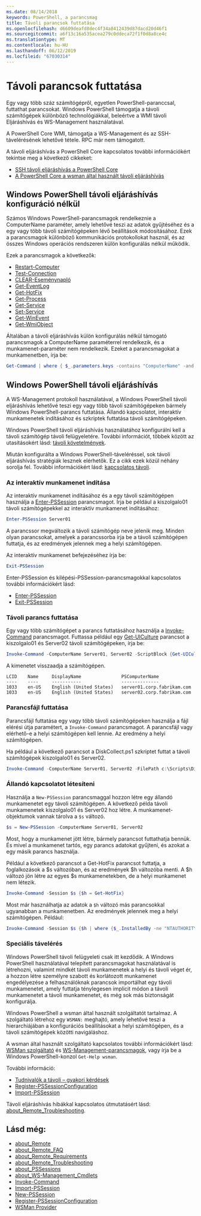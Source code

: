 ```yaml
---
ms.date: 08/14/2018
keywords: PowerShell, a parancsmag
title: Távoli parancsok futtatása
ms.openlocfilehash: d6609deafd8dec4f34a8412439d87dacd20d46f1
ms.sourcegitcommit: a6f13c16a535acea279c0ddeca72f1f0d8a8ce4c
ms.translationtype: MT
ms.contentlocale: hu-HU
ms.lasthandoff: 06/12/2019
ms.locfileid: "67030314"
---
```

# <a name="running-remote-commands"></a>Távoli parancsok futtatása

Egy vagy több száz számítógépről, egyetlen PowerShell-paranccsal, futtathat parancsokat. Windows PowerShell támogatja a távoli számítógépek különböző technológiákkal, beleértve a WMI távoli Eljáráshívás és WS-Management használatával.

A PowerShell Core WMI, támogatja a WS-Management és az SSH-távelérésének lehetővé tétele. RPC már nem támogatott.

A távoli eljáráshívás a PowerShell Core kapcsolatos további információkért tekintse meg a következő cikkeket:

- [SSH távoli eljáráshívás a PowerShell Core][ssh-remoting]
- [A PowerShell Core a wsman által használt távoli eljáráshívás][wsman-remoting]

## <a name="windows-powershell-remoting-without-configuration"></a>Windows PowerShell távoli eljáráshívás konfiguráció nélkül

Számos Windows PowerShell-parancsmagok rendelkeznie a ComputerName paraméter, amely lehetővé teszi az adatok gyűjtéséhez és a egy vagy több távoli számítógépeken lévő beállítások módosításához. Ezek a parancsmagok különböző kommunikációs protokollokat használ, és az összes Windows operációs rendszeren külön konfigurálás nélkül működik.

Ezek a parancsmagok a következők:

- [Restart-Computer](/powershell/module/microsoft.powershell.management/restart-computer)
- [Test-Connection](/powershell/module/microsoft.powershell.management/test-connection)
- [CLEAR-Eseménynapló](/powershell/module/microsoft.powershell.management/clear-eventlog)
- [Get-EventLog](/powershell/module/microsoft.powershell.management/get-eventlog)
- [Get-HotFix](/powershell/module/microsoft.powershell.management/get-hotfix)
- [Get-Process](/powershell/module/microsoft.powershell.management/get-process)
- [Get-Service](/powershell/module/microsoft.powershell.management/get-service)
- [Set-Service](/powershell/module/microsoft.powershell.management/set-service)
- [Get-WinEvent](/powershell/module/microsoft.powershell.diagnostics/get-winevent)
- [Get-WmiObject](/powershell/module/microsoft.powershell.management/get-wmiobject)

Általában a távoli eljáráshívás külön konfigurálás nélkül támogató parancsmagok a ComputerName paraméterrel rendelkezik, és a munkamenet-paraméter nem rendelkezik. Ezeket a parancsmagokat a munkamenetben, írja be:

```powershell
Get-Command | where { $_.parameters.keys -contains "ComputerName" -and $_.parameters.keys -notcontains "Session"}
```

## <a name="windows-powershell-remoting"></a>Windows PowerShell távoli eljáráshívás

A WS-Management protokoll használatával, a Windows PowerShell távoli eljáráshívás lehetővé teszi egy vagy több távoli számítógépeken bármely Windows PowerShell-parancs futtatása. Állandó kapcsolatot, interaktív munkamenetek indításához és szkriptek futtatása távoli számítógépeken.

Windows PowerShell távoli eljáráshívás használatához konfigurálni kell a távoli számítógép távoli felügyeletére.
További információt, többek között az utasításokért lásd: [távoli követelmények](/powershell/module/microsoft.powershell.core/about/about_remote_requirements).

Miután konfigurálta a Windows PowerShell-táveléréssel, sok távoli eljáráshívás stratégiák lesznek elérhetők.
Ez a cikk ezek közül néhány sorolja fel. További információkért lásd: [kapcsolatos távoli](/powershell/module/microsoft.powershell.core/about/about_remote).

### <a name="start-an-interactive-session"></a>Az interaktív munkamenet indítása

Az interaktív munkamenet indításához és a egy távoli számítógépen használja a [Enter-PSSession](/powershell/module/microsoft.powershell.core/enter-pssession) parancsmagot.
Írja be például a kiszolgalo01 távoli számítógépekkel az interaktív munkamenet indításához:

```powershell
Enter-PSSession Server01
```

A parancssor megváltozik a távoli számítógép neve jelenik meg. Minden olyan parancsokat, amelyek a parancssorba írja be a távoli számítógépen futtatja, és az eredmények jelennek meg a helyi számítógépen.

Az interaktív munkamenet befejezéséhez írja be:

```powershell
Exit-PSSession
```

Enter-PSSession és kilépési-PSSession-parancsmagokkal kapcsolatos további információkért lásd:

- [Enter-PSSession](/powershell/module/microsoft.powershell.core/enter-pssession)
- [Exit-PSSession](/powershell/module/microsoft.powershell.core/exit-pssession)

### <a name="run-a-remote-command"></a>Távoli parancs futtatása

Egy vagy több számítógépet a parancs futtatásához használja a [Invoke-Command](/powershell/module/microsoft.powershell.core/invoke-command) parancsmagot. Futtassa például egy [Get-UICulture](/powershell/module/microsoft.powershell.utility/get-uiculture) parancsot a kiszolgalo01 és Server02 távoli számítógépeken, írja be:

```powershell
Invoke-Command -ComputerName Server01, Server02 -ScriptBlock {Get-UICulture}
```

A kimenetet visszaadja a számítógépen.

```output
LCID    Name     DisplayName               PSComputerName
----    ----     -----------               --------------
1033    en-US    English (United States)   server01.corp.fabrikam.com
1033    en-US    English (United States)   server02.corp.fabrikam.com
```

### <a name="run-a-script"></a>Parancsfájl futtatása

Parancsfájl futtatása egy vagy több távoli számítógépeken használja a fájl elérési útja paramétert, a `Invoke-Command` parancsmagot. A parancsfájl vagy elérhető-e a helyi számítógépen kell lennie. Az eredmény a helyi számítógépen.

Ha például a következő parancsot a DiskCollect.ps1 szkriptet futtat a távoli számítógépek kiszolgalo01 és Server02.

```powershell
Invoke-Command -ComputerName Server01, Server02 -FilePath c:\Scripts\DiskCollect.ps1
```

### <a name="establish-a-persistent-connection"></a>Állandó kapcsolatot létesíteni

Használja a `New-PSSession` parancsmaggal hozzon létre egy állandó munkamenetet egy távoli számítógépen. A következő példa távoli munkamenetek kiszolgalo01 és Server02 hoz létre. A munkamenet-objektumok vannak tárolva a `$s` változó.

```powershell
$s = New-PSSession -ComputerName Server01, Server02
```

Most, hogy a munkamenet jött létre, bármely parancsot futtathatja bennük. És mivel a munkamenet tartós, egy parancs adatokat gyűjteni, és azokat a egy másik parancs használja.

Például a következő parancsot a Get-HotFix parancsot futtatja, a foglalkozások a $s változóban, és az eredmények $h változóba menti. A $h változó jön létre az egyes $s munkamenetekben, de a helyi munkamenet nem létezik.

```powershell
Invoke-Command -Session $s {$h = Get-HotFix}
```

Most már használhatja az adatok a `$h` változó más parancsokkal ugyanabban a munkamenetben. Az eredmények jelennek meg a helyi számítógépen. Például:

```powershell
Invoke-Command -Session $s {$h | where {$_.InstalledBy -ne "NTAUTHORITY\SYSTEM"}}
```

### <a name="advanced-remoting"></a>Speciális távelérés

Windows PowerShell távoli felügyeleti csak itt kezdődik. A Windows PowerShell használatával telepített parancsmagokat használatával is létrehozni, valamint mindkét távoli munkamenetek a helyi és távoli véget ér, a hozzon létre személyre szabott és korlátozott munkamenet engedélyezése a felhasználóknak parancsok importálhat egy távoli munkamenetet, amely futtatja ténylegesen implicit módon a távoli munkamenetet a távoli munkamenetet, és még sok más biztonságát konfigurálja.

Windows PowerShell a wsman által használt szolgáltatót tartalmaz. A szolgáltató létrehoz egy `WSMAN:` meghajtó, amely lehetővé teszi a hierarchiájában a konfigurációs beállításokat a helyi számítógépen, és a távoli számítógépek közötti navigáláshoz.

A wsman által használt szolgáltató kapcsolatos további információkért lásd: [WSMan szolgáltató](https://technet.microsoft.com/library/dd819476.aspx) és [WS-Management-parancsmagok](/powershell/module/microsoft.powershell.core/about/about_ws-management_cmdlets), vagy írja be a Windows PowerShell-konzol `Get-Help wsman`.

További információ:

- [Tudnivalók a távoli – gyakori kérdések](https://technet.microsoft.com/library/dd315359.aspx)
- [Register-PSSessionConfiguration](https://go.microsoft.com/fwlink/?LinkId=821508)
- [Import-PSSession](https://go.microsoft.com/fwlink/?LinkId=821821)

Távoli eljáráshívás hibákkal kapcsolatos útmutatásért lásd: [about_Remote_Troubleshooting](https://technet.microsoft.com/library/dd347642.aspx).

## <a name="see-also"></a>Lásd még:

- [about_Remote](https://technet.microsoft.com/library/9b4a5c87-9162-4adf-bdfe-fbc80b9b8970)
- [about_Remote_FAQ](https://technet.microsoft.com/library/e23702fd-9415-4a98-9975-390a4d3adc42)
- [about_Remote_Requirements](https://technet.microsoft.com/library/da213949-134c-4741-b307-81f4492ba1bd)
- [about_Remote_Troubleshooting](https://technet.microsoft.com/library/2f890148-8578-49ed-85ea-79a489dd6317)
- [about_PSSessions](https://technet.microsoft.com/library/7a9b4e0e-fa1b-47b0-92f6-6e2995d70acb)
- [about_WS-Management_Cmdlets](https://technet.microsoft.com/library/6ed3370a-ea10-45a5-9493-696aeace27ed)
- [Invoke-Command](/powershell/module/microsoft.powershell.core/invoke-command)
- [Import-PSSession](https://go.microsoft.com/fwlink/?LinkId=821821)
- [New-PSSession](https://go.microsoft.com/fwlink/?LinkId=821498)
- [Register-PSSessionConfiguration](https://go.microsoft.com/fwlink/?LinkId=821508)
- [WSMan Provider](https://technet.microsoft.com/library/66fe1241-e08f-49ca-832f-a84c33ca8735)

[wsman-remoting]: WSMan-Remoting-in-PowerShell-Core.md
[ssh-remoting]: SSH-Remoting-in-PowerShell-Core.md
